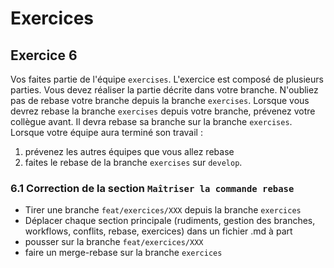 # Exercices

## Exercice 6

Vos faites partie de l'équipe `exercises`.
L'exercice est composé de plusieurs parties.
Vous devez réaliser la partie décrite dans votre branche.
N'oubliez pas de rebase votre branche depuis la branche `exercises`.
Lorsque vous devrez rebase la branche `exercises` depuis votre branche, prévenez votre collègue avant.
Il devra rebase sa branche sur la branche `exercises`.
Lorsque votre équipe aura terminé son travail :

1. prévenez les autres équipes que vous allez rebase
2. faites le rebase de la branche `exercises` sur `develop`.

### 6.1 Correction de la section `Maîtriser la commande rebase`

- Tirer une branche `feat/exercices/XXX` depuis la branche `exercices`
- Déplacer chaque section principale (rudiments, gestion des branches, workflows, conflits, rebase, exercices) dans un fichier .md à part
- pousser sur la branche `feat/exercices/XXX`
- faire un merge-rebase sur la branche `exercices`